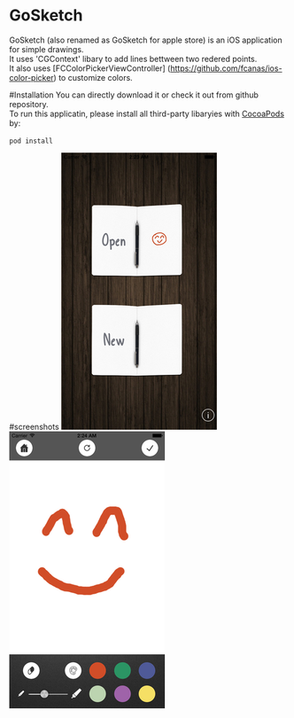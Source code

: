 # GoSketch
GoSketch (also renamed as GoSketch for apple store) is an iOS application for simple drawings.   
It uses 'CGContext' libary to add lines bettween two redered points.   
It also uses [FCColorPickerViewController] (https://github.com/fcanas/ios-color-picker) to customize colors.  

#Installation
You can directly download it or check it out from github repository.   
To run this applicatin, please install all third-party libaryies with [CocoaPods](http://cocoapods.org/) by:
  
 `pod install`

#screenshots
![1](/GoSketch/resource/screenshot3.png) ![2](/GoSketch/resource/screenshot4.png)
